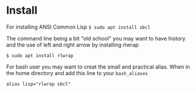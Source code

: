 Install
=======

For installing ANSI Common Lisp
`$ sudo apt install sbcl` 

The command line being a bit "old school" you may want to have history and the use of left and right arrow by installing rlwrap

`$ sudo apt install rlwrap`

For bash user you may want to creat the small and practical alias. When in the home directory and add this line to your `bash_aliases`

`alias lisp="rlwrap sbcl"`

